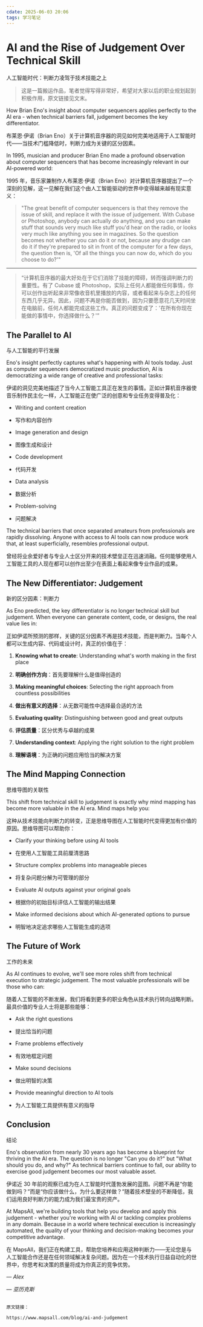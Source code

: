 ```yaml
---
cdate: 2025-06-03 20:06
tags: 学习笔记 
---
```


# AI and the Rise of Judgement Over Technical Skill

人工智能时代：判断力凌驾于技术技能之上

> 这是一篇搬运作品，笔者觉得写得非常好，希望对大家以后的职业规划起到积极作用，原文链接见文末。

How Brian Eno's insight about computer sequencers applies perfectly to the AI era - when technical barriers fall, judgement becomes the key differentiator.

布莱恩·伊诺（Brian Eno）关于计算机音序器的洞见如何完美地适用于人工智能时代——当技术门槛降低时，判断力成为关键的区分因素。

In 1995, musician and producer Brian Eno made a profound observation about computer sequencers that has become increasingly relevant in our AI-powered world:

1995 年，音乐家兼制作人布莱恩·伊诺（Brian Eno）对计算机音序器提出了一个深刻的见解，这一见解在我们这个由人工智能驱动的世界中变得越来越有现实意义：

> "The great benefit of computer sequencers is that they remove the issue of skill, and replace it with the issue of judgement. With Cubase or Photoshop, anybody can actually do anything, and you can make stuff that sounds very much like stuff you'd hear on the radio, or looks very much like anything you see in magazines. So the question becomes not whether you can do it or not, because any drudge can do it if they're prepared to sit in front of the computer for a few days, the question then is, 'Of all the things you can now do, which do you choose to do?'"

---

> “计算机音序器的最大好处在于它们消除了技能的障碍，转而强调判断力的重要性。有了 Cubase 或 Photoshop，实际上任何人都能做任何事情，你可以创作出听起来非常像收音机里播放的内容，或者看起来与杂志上的任何东西几乎无异。因此，问题不再是你能否做到，因为只要愿意花几天时间坐在电脑前，任何人都能完成这些工作。真正的问题变成了：'在所有你现在能做的事情中，你选择做什么？'”

## The Parallel to AI

与人工智能的平行发展

Eno's insight perfectly captures what's happening with AI tools today. Just as computer sequencers democratized music production, AI is democratizing a wide range of creative and professional tasks:

伊诺的洞见完美地描述了当今人工智能工具正在发生的事情。正如计算机音序器使音乐制作民主化一样，人工智能正在使广泛的创意和专业任务变得普及化：

-   Writing and content creation

-   写作和内容创作

-   Image generation and design

-   图像生成和设计

-   Code development

-   代码开发

-   Data analysis

-   数据分析

-   Problem-solving

-   问题解决

The technical barriers that once separated amateurs from professionals are rapidly dissolving. Anyone with access to AI tools can now produce work that, at least superficially, resembles professional output.

曾经将业余爱好者与专业人士区分开来的技术壁垒正在迅速消融。任何能够使用人工智能工具的人现在都可以创作出至少在表面上看起来像专业作品的成果。

## The New Differentiator: Judgement

新的区分因素：判断力

As Eno predicted, the key differentiator is no longer technical skill but judgement. When everyone can generate content, code, or designs, the real value lies in:

正如伊诺所预测的那样，关键的区分因素不再是技术技能，而是判断力。当每个人都可以生成内容、代码或设计时，真正的价值在于：

1.  **Knowing what to create**: Understanding what's worth making in the first place

1.  **明确创作方向**：首先要理解什么是值得创造的

2.  **Making meaningful choices**: Selecting the right approach from countless possibilities

2.  **做出有意义的选择**：从无数可能性中选择最合适的方法

3.  **Evaluating quality**: Distinguishing between good and great outputs

3.  **评估质量**：区分优秀与卓越的成果

4.  **Understanding context**: Applying the right solution to the right problem

4.  **理解语境**：为正确的问题应用恰当的解决方案

## The Mind Mapping Connection

思维导图的关联性

This shift from technical skill to judgement is exactly why mind mapping has become more valuable in the AI era. Mind maps help you:

这种从技术技能向判断力的转变，正是思维导图在人工智能时代变得更加有价值的原因。思维导图可以帮助你：

-   Clarify your thinking before using AI tools

-   在使用人工智能工具前厘清思路

-   Structure complex problems into manageable pieces

-   将复杂问题分解为可管理的部分

-   Evaluate AI outputs against your original goals

-   根据你的初始目标评估人工智能的输出结果

-   Make informed decisions about which AI-generated options to pursue

-   明智地决定追求哪些人工智能生成的选项

## The Future of Work

工作的未来

As AI continues to evolve, we'll see more roles shift from technical execution to strategic judgement. The most valuable professionals will be those who can:

随着人工智能的不断发展，我们将看到更多的职业角色从技术执行转向战略判断。最具价值的专业人士将是那些能够：

-   Ask the right questions

-   提出恰当的问题

-   Frame problems effectively

-   有效地框定问题

-   Make sound decisions

-   做出明智的决策

-   Provide meaningful direction to AI tools

-   为人工智能工具提供有意义的指导

## Conclusion

结论

Eno's observation from nearly 30 years ago has become a blueprint for thriving in the AI era. The question is no longer "Can you do it?" but "What should you do, and why?" As technical barriers continue to fall, our ability to exercise good judgement becomes our most valuable asset.

伊诺近 30 年前的观察已成为在人工智能时代蓬勃发展的蓝图。问题不再是“你能做到吗？”而是“你应该做什么，为什么要这样做？”随着技术壁垒的不断降低，我们运用良好判断力的能力成为我们最宝贵的资产。

At MapsAll, we're building tools that help you develop and apply this judgement - whether you're working with AI or tackling complex problems in any domain. Because in a world where technical execution is increasingly automated, the quality of your thinking and decision-making becomes your competitive advantage.

在 MapsAll，我们正在构建工具，帮助您培养和应用这种判断力——无论您是与人工智能合作还是在任何领域解决复杂问题。因为在一个技术执行日益自动化的世界中，你思考和决策的质量将成为你真正的竞争优势。

_— Alex_

_— 亚历克斯_

```

原文链接：

https://www.mapsall.com/blog/ai-and-judgement

```